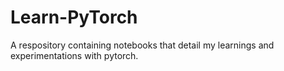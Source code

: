 # Learn-PyTorch
A respository containing notebooks that detail my learnings and experimentations with pytorch.
